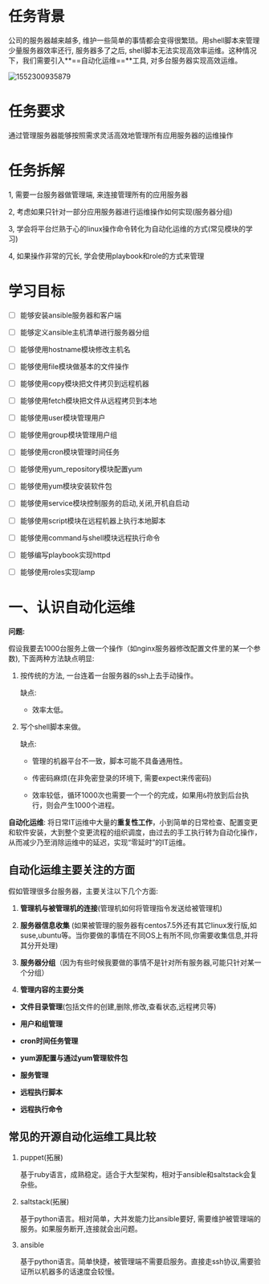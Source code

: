# 任务背景

公司的服务器越来越多, 维护一些简单的事情都会变得很繁琐。用shell脚本来管理少量服务器效率还行, 服务器多了之后, shell脚本无法实现高效率运维。这种情况下，我们需要引入**==自动化运维==**工具, 对多台服务器实现高效运维。

![1552300935879](图片/架构图.png)

# 任务要求

通过管理服务器能够按照需求灵活高效地管理所有应用服务器的运维操作



# 任务拆解

1,  需要一台服务器做管理端, 来连接管理所有的应用服务器

2,  考虑如果只针对一部分应用服务器进行运维操作如何实现(服务器分组)

3,  学会将平台烂熟于心的linux操作命令转化为自动化运维的方式(常见模块的学习)

4,  如果操作非常的冗长, 学会使用playbook和role的方式来管理



# **学习目标**

- [ ] 能够安装ansible服务器和客户端
- [ ] 能够定义ansible主机清单进行服务器分组
- [ ] 能够使用hostname模块修改主机名
- [ ] 能够使用file模块做基本的文件操作
- [ ] 能够使用copy模块把文件拷贝到远程机器
- [ ] 能够使用fetch模块把文件从远程拷贝到本地
- [ ] 能够使用user模块管理用户
- [ ] 能够使用group模块管理用户组
- [ ] 能够使用cron模块管理时间任务
- [ ] 能够使用yum_repository模块配置yum
- [ ] 能够使用yum模块安装软件包
- [ ] 能够使用service模块控制服务的启动,关闭,开机自启动

- [ ] 能够使用script模块在远程机器上执行本地脚本

- [ ] 能够使用command与shell模块远程执行命令

- [ ] 能够编写playbook实现httpd

- [ ] 能够使用roles实现lamp



# 一、认识自动化运维

**问题:** 

假设我要去1000台服务上做一个操作（如nginx服务器修改配置文件里的某一个参数), 下面两种方法缺点明显:

1. 按传统的方法, 一台连着一台服务器的ssh上去手动操作。 

   缺点:  

   * 效率太低。

2. 写个shell脚本来做。

   缺点: 

   * 管理的机器平台不一致，脚本可能不具备通用性。

   * 传密码麻烦(在非免密登录的环境下, 需要expect来传密码)

   * 效率较低，循环1000次也需要一个一个的完成，如果用`&`符放到后台执行，则会产生1000个进程。



**自动化运维**: 将日常IT运维中大量的**重复性工作**，小到简单的日常检查、配置变更和软件安装，大到整个变更流程的组织调度，由过去的手工执行转为自动化操作，从而减少乃至消除运维中的延迟，实现“零延时”的IT运维。



## 自动化运维主要关注的方面

假如管理很多台服务器，主要关注以下几个方面:

1. **管理机与被管理机的连接**(管理机如何将管理指令发送给被管理机)

2. **服务器信息收集**  (如果被管理的服务器有centos7.5外还有其它linux发行版,如suse,ubuntu等。当你要做的事情在不同OS上有所不同,你需要收集信息,并将其分开处理)

3. **服务器分组**（因为有些时候我要做的事情不是针对所有服务器,可能只针对某一个分组） 

4. **管理内容的主要分类**
* **文件目录管理**(包括文件的创建,删除,修改,查看状态,远程拷贝等)
  
* **用户和组管理**
* **cron时间任务管理**					
  
* **yum源配置与通过yum管理软件包**
  
* **服务管理**
  
* **远程执行脚本**
  
* **远程执行命令**







## **常见的开源自动化运维工具比较** 

1. puppet(拓展)	

   基于ruby语言，成熟稳定。适合于大型架构，相对于ansible和saltstack会复杂些。

2. saltstack(拓展)

   基于python语言。相对简单，大并发能力比ansible要好, 需要维护被管理端的服务。如果服务断开,连接就会出问题。

3. ansible

   基于python语言。简单快捷，被管理端不需要启服务。直接走ssh协议,需要验证所以机器多的话速度会较慢。

















